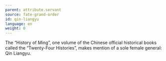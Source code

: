```yaml
---
parent: attribute.servant
source: fate-grand-order
id: qin-liangyu
language: en
weight: 0
---
```


The “History of Ming”, one volume of the Chinese official historical books called the “Twenty-Four Histories”, makes mention of a sole female general: Qin Liangyu.
